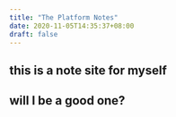 ```yaml
---
title: "The Platform Notes"
date: 2020-11-05T14:35:37+08:00
draft: false
---
```


## this is a note site for myself

## will I be a good one?
